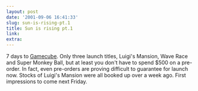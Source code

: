 ```yaml
---
layout: post
date: '2001-09-06 16:41:33'
slug: sun-is-rising-pt.1
title: Sun is rising pt.1
link: 
extra: 
---
```


7 days to [Gamecube](http://www.nintendo.co.jp/ngc/index.html). Only three launch titles, Luigi's Mansion, Wave Race and Super Monkey Ball, but at least you don't have to spend $500 on a pre-order. In fact, even pre-orders are proving difficult to guarantee for launch now. Stocks of Luigi's Mansion were all booked up over a week ago. First impressions to come next Friday.